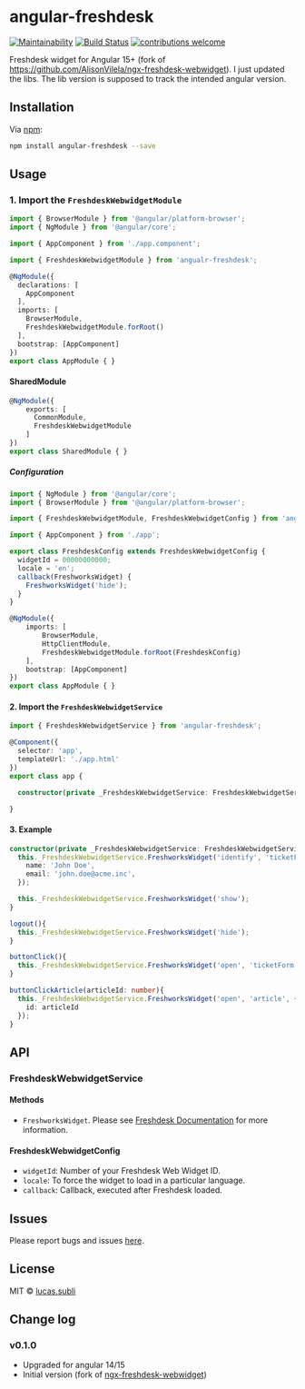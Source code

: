 # angular-freshdesk

[![Maintainability](https://api.codeclimate.com/v1/badges/75bc5877b3bf6939fe44/maintainability)](https://codeclimate.com/github/lucas-subli/angular-freshdesk/maintainability)
[![Build Status](https://travis-ci.org/lucas-subli/angular-freshdesk.svg?branch=master)](https://travis-ci.org/lucas-subli/angular-freshdesk)
[![contributions welcome](https://img.shields.io/badge/contributions-welcome-brightgreen.svg?style=flat)](https://github.com/lucas-subli/angular-freshdesk/issues)

Freshdesk widget for Angular 15+ (fork of https://github.com/AlisonVilela/ngx-freshdesk-webwidget). I just updated the libs.
The lib version is supposed to track the intended angular version.

## Installation

Via [npm](https://www.npmjs.com/package/angular-freshdesk):

```bash
npm install angular-freshdesk --save
```

## Usage

### 1. Import the `FreshdeskWebwidgetModule`

```ts
import { BrowserModule } from '@angular/platform-browser';
import { NgModule } from '@angular/core';

import { AppComponent } from './app.component';

import { FreshdeskWebwidgetModule } from 'angualr-freshdesk';

@NgModule({
  declarations: [
    AppComponent
  ],
  imports: [
    BrowserModule,
    FreshdeskWebwidgetModule.forRoot()
  ],
  bootstrap: [AppComponent]
})
export class AppModule { }
```

#### SharedModule

```ts
@NgModule({
    exports: [
      CommonModule,
      FreshdeskWebwidgetModule
    ]
})
export class SharedModule { }
```

##### Configuration

```ts
import { NgModule } from '@angular/core';
import { BrowserModule } from '@angular/platform-browser';

import { FreshdeskWebwidgetModule, FreshdeskWebwidgetConfig } from 'angular-freshdesk';

import { AppComponent } from './app';

export class FreshdeskConfig extends FreshdeskWebwidgetConfig {
  widgetId = 00000000000;
  locale = 'en';
  callback(FreshworksWidget) {
    FreshworksWidget('hide');
  }
}

@NgModule({
    imports: [
        BrowserModule,
        HttpClientModule,
        FreshdeskWebwidgetModule.forRoot(FreshdeskConfig)
    ],
    bootstrap: [AppComponent]
})
export class AppModule { }
```

#### 2. Import the `FreshdeskWebwidgetService`

```ts
import { FreshdeskWebwidgetService } from 'angular-freshdesk';

@Component({
  selector: 'app',
  templateUrl: './app.html'
})
export class app {

  constructor(private _FreshdeskWebwidgetService: FreshdeskWebwidgetService) { }

}
```

#### 3. Example

```ts
constructor(private _FreshdeskWebwidgetService: FreshdeskWebwidgetService) {
  this._FreshdeskWebwidgetService.FreshworksWidget('identify', 'ticketForm', {
    name: 'John Doe',
    email: 'john.doe@acme.inc',
  });

  this._FreshdeskWebwidgetService.FreshworksWidget('show');
}

logout(){
  this._FreshdeskWebwidgetService.FreshworksWidget('hide');
}
```

```ts
buttonClick(){
  this._FreshdeskWebwidgetService.FreshworksWidget('open', 'ticketForm');
}
```

```ts
buttonClickArticle(articleId: number){
  this._FreshdeskWebwidgetService.FreshworksWidget('open', 'article', {
    id: articleId
  });
}
```

## API

### FreshdeskWebwidgetService

#### Methods

- `FreshworksWidget`. Please see [Freshdesk Documentation](https://developers.freshdesk.com/widget-api) for more information.

#### FreshdeskWebwidgetConfig

- `widgetId`: Number of your Freshdesk Web Widget ID.
- `locale`: To force the widget to load in a particular language.
- `callback`: Callback, executed after Freshdesk loaded.

## Issues

Please report bugs and issues [here](https://github.com/lucas-subli/angular-freshdesk/issues).

## License

MIT © [lucas.subli](https://github.com/lucas-subli)

## Change log

### v0.1.0

- Upgraded for angular 14/15
- Initial version (fork of [ngx-freshdesk-webwidget](https://github.com/AlisonVilela/ngx-freshdesk-webwidget))
